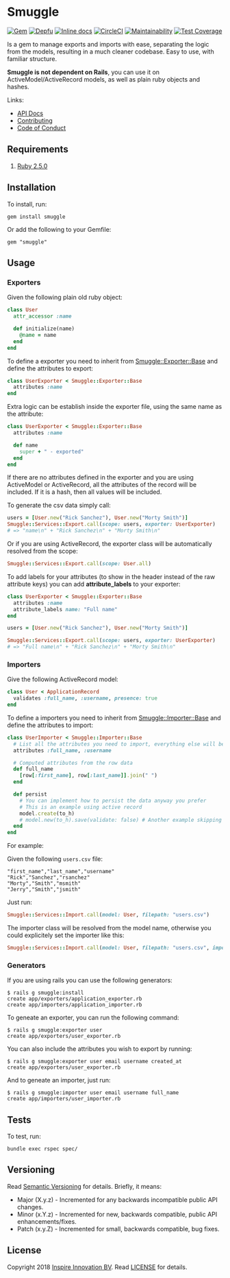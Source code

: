 # Smuggle

[![Gem](https://img.shields.io/gem/v/smuggle.svg?style=flat)](http://rubygems.org/gems/smuggle)
[![Depfu](https://badges.depfu.com/badges/6f2f73672eae4d603d6ae923164435e2/overview.svg)](https://depfu.com/github/InspireNL/smuggle?project=Bundler)
[![Inline docs](http://inch-ci.org/github/InspireNL/smuggle.svg?branch=master&style=shields)](http://inch-ci.org/github/InspireNL/smuggle)
[![CircleCI](https://circleci.com/gh/InspireNL/smuggle.svg?style=svg)](https://circleci.com/gh/InspireNL/smuggle)
[![Maintainability](https://api.codeclimate.com/v1/badges/cc59cfca7a9d29c18e12/maintainability)](https://codeclimate.com/github/InspireNL/smuggle/maintainability)
[![Test Coverage](https://api.codeclimate.com/v1/badges/cc59cfca7a9d29c18e12/test_coverage)](https://codeclimate.com/github/InspireNL/smuggle/test_coverage)

Is a gem to manage exports and imports with ease, separating the logic from the models, resulting in a much cleaner codebase. Easy to use, with familiar structure.

**Smuggle is not dependent on Rails**, you can use it on ActiveModel/ActiveRecord models, as well as plain ruby objects and hashes.

Links:

  - [API Docs](https://www.rubydoc.info/gems/smuggle)
  - [Contributing](https://github.com/InspireNL/smuggle/blob/master/CONTRIBUTING.md)
  - [Code of Conduct](https://github.com/InspireNL/smuggle/blob/master/CODE_OF_CONDUCT.md)

## Requirements

1. [Ruby 2.5.0](https://www.ruby-lang.org)

## Installation

To install, run:

```
gem install smuggle
```

Or add the following to your Gemfile:

```
gem "smuggle"
```

## Usage

### Exporters

Given the following plain old ruby object:

```ruby
class User
  attr_accessor :name

  def initialize(name)
    @name = name
  end
end
```

To define a exporter you need to inherit from [Smuggle::Exporter::Base](lib/smuggle/exporter/base.rb) and define the attributes to export:

```ruby
class UserExporter < Smuggle::Exporter::Base
  attributes :name
end
```

Extra logic can be establish inside the exporter file, using the same name as the attribute:

```ruby
class UserExporter < Smuggle::Exporter::Base
  attributes :name

  def name
    super + " - exported"
  end
end
```

If there are no attributes defined in the exporter and you are using ActiveModel or ActiveRecord, all the attributes of the record will be included.
If it is a hash, then all values will be included.

To generate the csv data simply call:

```ruby
users = [User.new("Rick Sanchez"), User.new("Morty Smith")]
Smuggle::Services::Export.call(scope: users, exporter: UserExporter)
# => "name\n" + "Rick Sanchez\n" + "Morty Smith\n"
```

Or if you are using ActiveRecord, the exporter class will be automatically resolved from the scope:

```ruby
Smuggle::Services::Export.call(scope: User.all)
```

To add labels for your attributes (to show in the header instead of the raw attribute keys) you can add **attribute_labels** to your exporter:

``` ruby
class UserExporter < Smuggle::Exporter::Base
  attributes :name
  attribute_labels name: "Full name"
end

users = [User.new("Rick Sanchez"), User.new("Morty Smith")]

Smuggle::Services::Export.call(scope: users, exporter: UserExporter)
# => "Full name\n" + "Rick Sanchez\n" + "Morty Smith\n"
```

### Importers

Give the following ActiveRecord model:

```ruby
class User < ApplicationRecord
  validates :full_name, :username, presence: true
end
```

To define a importers you need to inherit from [Smuggle::Importer::Base](lib/smuggle/importer/base.rb) and define the attributes to import:

```ruby
class UserImporter < Smuggle::Importer::Base
  # List all the attributes you need to import, everything else will be ignored
  attributes :full_name, :username

  # Computed attributes from the row data
  def full_name
    [row[:first_name], row[:last_name]].join(" ")
  end

  def persist
    # You can implement how to persist the data anyway you prefer
    # This is an example using active record
    model.create(to_h)
    # model.new(to_h).save(validate: false) # Another example skipping validations
  end
end
```

For example:

Given the following `users.csv` file:

```
"first_name","last_name","username"
"Rick","Sanchez","rsanchez"
"Morty","Smith","msmith"
"Jerry","Smith","jsmith"
```

Just run:

```ruby
Smuggle::Services::Import.call(model: User, filepath: "users.csv")
```

The importer class will be resolved from the model name, otherwise you could explicitely set the importer like this:

```ruby
Smuggle::Services::Import.call(model: User, filepath: "users.csv", importer: UserImporter)
```

### Generators

If you are using rails you can use the following generators:

```
$ rails g smuggle:install
create app/exporters/application_exporter.rb
create app/importers/application_importer.rb
```

To geneate an exporter, you can run the following command:

```
$ rails g smuggle:exporter user
create app/exporters/user_exporter.rb
```

You can also include the attributes you wish to export by running:

```
$ rails g smuggle:exporter user email username created_at
create app/exporters/user_exporter.rb
```

And to geneate an importer, just run:

```
$ rails g smuggle:importer user email username full_name
create app/importers/user_importer.rb
```

## Tests

To test, run:

```
bundle exec rspec spec/
```

## Versioning

Read [Semantic Versioning](https://semver.org) for details. Briefly, it means:

- Major (X.y.z) - Incremented for any backwards incompatible public API changes.
- Minor (x.Y.z) - Incremented for new, backwards compatible, public API enhancements/fixes.
- Patch (x.y.Z) - Incremented for small, backwards compatible, bug fixes.

## License

Copyright 2018 [Inspire Innovation BV](https://inspire.nl).
Read [LICENSE](LICENSE) for details.
